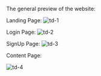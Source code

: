 The general preview of the website:

Landing Page:
![td-1](https://github.com/user-attachments/assets/dfe24779-226a-447d-ad9e-905cb8c9aad8)

Login Page:
 ![td-2](https://github.com/user-attachments/assets/90d0915b-4985-4913-8f5a-96a2b7a7c3e9)

SignUp Page:
![td-3](https://github.com/user-attachments/assets/ccacfa47-3adb-4b73-afac-11cd800bebd6)

Content Page:

![td-4](https://github.com/user-attachments/assets/7b1530f3-3301-4127-b337-7de89229b4e1)
